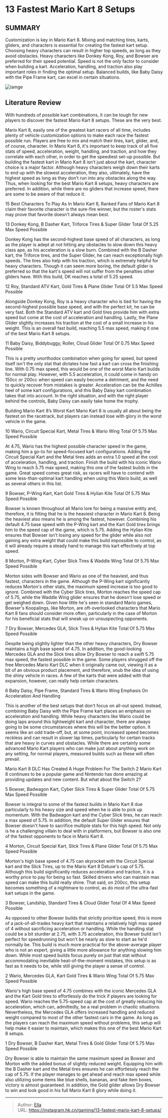 # 13 Fastest Mario Kart 8 Setups


## SUMMARY 


 Customization is key in Mario Kart 8. Mixing and matching tires, karts, gliders, and characters is essential for creating the fastest kart setup. 
 Choosing heavy characters can result in higher top speeds, as long as they avoid obstacles. Heavy characters like Donkey Kong, Roy, and Bowser are preferred for their speed potential. 
 Speed is not the only factor to consider when building a kart. Acceleration, handling, and traction also play important roles in finding the optimal setup. Balanced builds, like Baby Daisy with the Pipe Frame kart, can excel in certain situations. 

![iamge](https://static1.srcdn.com/wordpress/wp-content/uploads/2023/12/_1-13-fastest-mario-kart-8-setups.jpg)

## Literature Review

With hundreds of possible kart combinations, it can be tough for new players to discover the fastest Mario Kart 8 setups. These are the very best.




Mario Kart 8, easily one of the greatest kart racers of all time, includes plenty of vehicle customization options to make each race the fastest possible run. Players are free to mix and match their tires, kart, glider, and, of course, character. In Mario Kart 8, it&#39;s important to keep track of all five stats of speed, acceleration, weight, handling, and traction, and how they correlate with each other, in order to get the speediest set-up possible.
But building the fastest kart in Mario Kart 8 isn&#39;t just about the kart, character choice is a major factor. Although heavy characters weigh down their karts to end up with the slowest acceleration, they also, ultimately, have the highest speed as long as they don&#39;t run into any obstacles along the way. Thus, when looking for the best Mario Kart 8 setups, heavy characters are preferred. In addition, while there are no gliders that increase speed, there are some to be aware of that reduce it.
            
 
 15 Best Characters To Play As In Mario Kart 8, Ranked 
Fans of Mario Kart 8 claim their favorite character is the sure-fire winner, but the roster&#39;s stats may prove that favorite doesn&#39;t always mean best.












 








 13  Donkey Kong, B Dasher Kart, Triforce Tires &amp; Super Glider 
Total Of 5.25 Max Speed Possible


 







Donkey Kong has the second-highest base speed of all characters, as long as the player is adept at not hitting any obstacles to slow down this heavy class ape, as his acceleration is a slow burn. Combined with the B Dasher kart, the Triforce tires, and the Super Glider, he can reach exceptionally high speeds. The tires also help with his traction, which is extremely helpful for heavy characters. Though it can seem more boring, the default glider is preferred so that the kart&#39;s speed will not suffer from the penalties other gliders have. With this build, DK reaches a total of 5.25 speed.





 12  Roy, Standard ATV Kart, Gold Tires &amp; Plane Glider 
Total Of 5.5 Max Speed Possible
        

Alongside Donkey Kong, Roy is a heavy character who is tied for having the second-highest possible base speed, and with the perfect kit, he can be very fast. Both the Standard ATV kart and Gold tires provide him with extra speed but come at the cost of acceleration and handling. Lastly, the Plane Glider slightly increases his traction at the cost of a small increase in his weight. This is an overall fast build, reaching 5.5 max speed, making it one of the best Mario Kart 8 setups.





 11  Baby Daisy, Biddybuggy, Roller, Cloud Glider 
Total Of 0.75 Max Speed Possible
        

This is a pretty unorthodox combination when going for speed, but speed itself isn&#39;t the only stat that dictates how fast a kart can cross the finishing line. With 0.75 max speed, this would be one of the worst Mario Kart builds for normal play. However, with 5.5 acceleration, it could come in handy on 150cc or 200cc when speed can easily become a detriment, and the need to quickly recover from mistakes is greater. Acceleration can be the Achilles heel of some kart configurations, and this Baby Daisy kart combination takes that into account. In the right situation, and with the right player behind the controls, Baby Daisy can easily take home the trophy.
            
 
 Building Mario Kart 8’s Worst Kart 
Mario Kart 8 is usually all about being the fastest on the racetrack, but players can instead lose with glory in the worst vehicle in the game.








 10  Wario, Circuit Special Kart, Metal Tires &amp; Wario Wing 
Total Of 5.75 Max Speed Possible


 







At 4.75, Wario has the highest possible character speed in the game, making him a go-to for speed-focused kart configurations. Adding the Circuit Special Kart and the Metal tires adds an extra 1.0 speed at the cost of acceleration, handling, and traction. Finish the build with his iconic Wario Wing to reach 5.75 max speed, making this one of the fastest builds in the game.
Great speed comes great risk, as racers will have to contend with some less-than-optimal kart handling when using this Wario build, as well as several others in this list. 






 9  Bowser, P-Wing Kart, Kart Gold Tires &amp; Hylian Kite 
Total Of 5.75 Max Speed Possible
        

Bowser is known throughout all Mario lore for being a massive entity and, therefore, it is fitting that he is the heaviest character in Mario Kart 8. Being the heaviest also means he is among the fastest, however. Combining his default 4.75 base speed with the P-Wing kart and the Kart Gold tires brings him to the speed cap of the game, which is 5.75. Adding the Hylian Kite ensures that Bowser isn&#39;t losing any speed for the glider while also not gaining any extra weight that could make this build impossible to control, as it will already require a steady hand to manage this kart effectively at top speed.





 8  Morton, P-Wing Kart, Cyber Slick Tires &amp; Waddle Wing 
Total Of 5.75 Max Speed Possible
        

Morton sides with Bowser and Wario as one of the heaviest, and thus fastest, characters in the game. Although the P-Wing kart significantly reduces Morton&#39;s other stats, the maximum speed increase is too good to ignore. Combined with the Cyber Slick tires, Morton reaches the speed cap of 5.75, while the Waddle Wing glider ensures that he doesn&#39;t lose speed or get weighed down.
Given how little he&#39;s seen in standard Mario games, Bowser&#39;s Koopalings, like Morton, are oft-overlooked characters that Mario Kart 8 fans should consider more often, particularly in the case of Morton for his beneficial stats that will sneak up on unsuspecting opponents.





 7  Dry Bowser, Mercedes GLA, Slick Tires &amp; Hylian Kite 
Total Of 5.75 Max Speed Possible


 







Despite being slightly lighter than the other heavy characters, Dry Bowser maintains a high base speed of 4.75. In addition, the good-looking Mercedes GLA and the Slick tires allow Dry Bowser to reach a swift 5.75 max speed, the fastest possible in the game. Some players shrugged off the free Mercedes Mario Kart DLC when it originally came out, viewing it as a bit of an obvious product placement, and therefore, snub the idea of using the shiny vehicle in races. A few of the karts that were added with that expansion, however, can really help certain characters.





 6  Baby Daisy, Pipe Frame, Standard Tires &amp; Wario Wing 
Emphasis On Acceleration And Handling


 







This is another of the best setups that don&#39;t focus on all-out speed. Instead, combining Baby Daisy with the Pipe Frame kart places an emphasis on acceleration and handling. While heavy characters like Wario could be doing laps around this lightweight kart and character, there are always going to be some circumstances where this will be the better option.
It seems like an odd trade-off, but, at some point, increased speed becomes reckless and can result in slower lap times, particularly for certain tracks that are heavy in curves and obstacles. While there are certainly some advanced Mario Kart players who can make just about anything work on any setting, for normal players, measured builds such as these will often prevail.
            
 
 Mario Kart 8 DLC Has Created A Huge Problem For The Switch 2 
Mario Kart 8 continues to be a popular game and Nintendo has done amazing at providing updates and new content. But what about the Switch 2?








 5  Bowser, Badwagon Kart, Cyber Slick Tires &amp; Super Glider 
Total Of 5.75 Max Speed Possible
        

Bowser is integral to some of the fastest builds in Mario Kart 8 due particularly to his heavy size and speed when he is able to pick up momentum. With the Badwagon kart and the Cyber Slick tires, he can reach a max speed of 5.75. In addition, the default Super Glider ensures that Bowser doesn&#39;t have to sacrifice multiple stats for this high speed. Not only is he a challenging villain to deal with in platformers, but Bowser is also one of the fastest opponents to face in Mario Kart 8.





 4  Morton, Circuit Special Kart, Slick Tires &amp; Plane Glider 
Total Of 5.75 Max Speed Possible
        

Morton&#39;s high base speed of 4.75 can skyrocket with the Circuit Special kart and the Slick Tires, up to the Mario Kart 8 Deluxe&#39;s cap of 5.75. Although this build significantly reduces acceleration and traction, it is a worthy price to pay for being so fast. Skilled drivers who can maintain max speed can make this build really shine. That said, on 200cc, this setup becomes something of a nightmare to control, as do most of the ultra-fast kart setups in the game.





 3  Bowser, Landship, Standard Tires &amp; Cloud Glider 
Total Of 4 Max Speed Possible
        

As opposed to other Bowser builds that strictly prioritize speed, this is more of a jack-of-all-trades heavy kart that maintains a relatively high max speed of 4 without sacrificing acceleration or handling. While the handling stat could be a bit sturdier at 2.75, with 3.75 acceleration, this Bowser build isn&#39;t perfect for speedrunning but won&#39;t be nearly as slow to start as he&#39;d normally be.
This build is much more practical for the above-average player who is not an expert, giving a little more allowance for anything slowing him down. While most speed builds focus purely on just that stat without accommodating inevitable heat-of-the-moment mistakes, this setup is as fast as it needs to be, while still giving the player a sense of control.





 2  Wario, Mercedes GLA, Kart Gold Tires &amp; Wario Wing 
Total Of 5.75 Max Speed Possible
        

Wario&#39;s high base speed of 4.75 combines with the iconic Mercedes GLA and the Kart Gold tires to effortlessly do the trick if players are looking for speed. Wario reaches the 5.75-speed cap at the cost of greatly reducing his acceleration, which can, admittedly, be a real problem in chaotic situations. Nevertheless, the Mercedes GLA offers increased handling and reduced weight compared to most of the other fastest cars in the game. As long as the players can reach the maximum speed without problems, this setup will help make it easier to maintain, which makes this one of the best Mario Kart 8 setups.





 1  Dry Bowser, B Dasher Kart, Metal Tires &amp; Gold Glider 
Total Of 5.75 Max Speed Possible
        

Dry Bowser is able to maintain the same maximum speed as Bowser and Morton with the added bonus of slightly reduced weight. Equipping him with the B Dasher kart and the Metal tires ensures he can effortlessly reach the cap of 5.75. If the player manages to get ahead and reach max speed while also utilizing some items like blue shells, bananas, and fake item boxes, victory is almost guaranteed. In addition, the Gold gilder allows Dry Bowser to win and look good in his full Mario Kart 8 glory while doing it. 

---

> Author: [Ella](https://instagram.hk.cn/)  
> URL: https://instagram.hk.cn/gaming/13-fastest-mario-kart-8-setups/  


